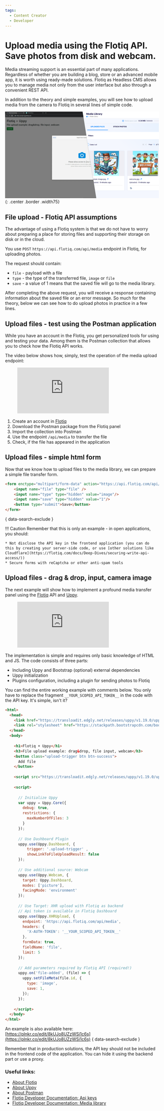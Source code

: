 ```yaml
---
tags:
  - Content Creator
  - Developer
---
```


# Upload media using the Flotiq API. Save photos from disk and webcam.

Media streaming support is an essential part of many applications. Regardless of whether you are building a blog, store or an advanced mobile app, it is worth using ready-made solutions. Flotiq as Headless CMS allows you to manage media not only from the user interface but also through a convenient REST API.

In addition to the theory and simple examples, you will see how to upload media from the camera to Flotiq in several lines of simple code.

![Upload media with Flotiq - example app](images/upload-media/example-app.png){: .center .border .width75}

## File upload - Flotiq API assumptions

The advantage of using a Flotiq system is that we do not have to worry about preparing a place for storing files and supporting their storage on disk or in the cloud.

You use `POST` `https://api.flotiq.com/api/media` endpoint in Flotiq, for uploading photos.

The request should contain:

* `file` - payload with a file
* `type` - the type of the transferred file, `image` or `file`
* `save` - a value of 1 means that the saved file will go to the media library.

After completing the above request, you will receive a response containing information about the saved file or an error message. So much for the theory, below we can see how to do upload photos in practice in a few lines.

## Upload files - test using the Postman application

While you have an account in the Flotiq, you get personalized tools for using and testing your data. Among them is the Postman collection that allows you to check how the Flotiq API works.

The video below shows how, simply, test the operation of the media upload endpoint:

<figure class="center width75">
    <div class="video_container">
      <iframe src="https://www.youtube.com/embed/F-2UKdaF0NI" frameborder="0" allowfullscreen="true"> </iframe>
    </div>
</figure>

1. Create an account in [Flotiq](https://flotiq.com)
1. Download the Postman package from the Flotiq panel
1. Import the collection into Postman
1. Use the endpoint `/api/media` to transfer the file
1. Check, if the file has appeared in the application

## Upload files - simple html form

Now that we know how to upload files to the media library, we can prepare a simple file transfer form.

```html
<form enctype="multipart/form-data" action="https://api.flotiq.com/api/media?auth_token=_YOUR_SCOPED_API_TOKEN_" method="post">
    <input name="file" type="file" />
    <input name="type" type="hidden" value="image"/>
    <input name="save" type="hidden" value="1"/>
    <button type="submit">Save</button>
</form>
```
{ data-search-exclude }

!!! Caution
    Remember that this is only an example - in open applications, you should:
    
    * Not disclose the API key in the frontend application (you can do this by creating your server-side code, or use [other solutions like Cloudflare](https://flotiq.com/docs/Deep-Dives/securing-write-api-access/))
    * Secure forms with reCaptcha or other anti-spam tools

## Upload files - drag & drop, input, camera image

The next example will show how to implement a profound media transfer panel using the [Flotiq](https://flotiq.com) API and [Uppy](https://uppy.io).

<figure class="center width75">
    <div class="video_container">
        <iframe src="https://www.youtube.com/embed/ERCFBCbeyIY" frameborder="0" allowfullscreen="true"> </iframe>
    </div>
</figure>


The implementation is simple and requires only basic knowledge of HTML and JS. The code consists of three parts:

* Including Uppy and Bootstrap (optional) external dependencies
* Uppy initialization
* Plugins configuration, including a plugin for sending photos to Flotiq

You can find the entire working example with comments below. You only have to replace the fragment `__YOUR_SCOPED_API_TOKEN__` in the code with the API key. It's simple, isn't it?

```html
<html>
  <head>
    <link href="https://transloadit.edgly.net/releases/uppy/v1.19.0/uppy.min.css" rel="stylesheet">
    <link rel="stylesheet" href="https://stackpath.bootstrapcdn.com/bootstrap/4.5.0/css/bootstrap.min.css">
  </head>
  <body>
    
    <h1>Flotiq + Uppy</h1>
    <h3>File upload example: drag&drop, file input, webcam</h3>
    <button class="upload-trigger btn btn-success">
      Add file 
    </button>

    <script src="https://transloadit.edgly.net/releases/uppy/v1.19.0/uppy.min.js"></script>
      
    <script>
      
      // Initialize Uppy
      var uppy = Uppy.Core({
        debug: true, 
        restrictions: {
          maxNumberOfFiles: 3
        }
      });
    
      // Use Dashboard Plugin
      uppy.use(Uppy.Dashboard, {
          trigger: '.upload-trigger' ,
          showLinkToFileUploadResult: false
      });

      // Use additional source: Webcam
      uppy.use(Uppy.Webcam, { 
        target: Uppy.Dashboard,
        modes: ['picture'],
        facingMode: 'environment' 
      });

      // Use Target: XHR upload with Flotiq as backend
      // Api token is available in Flotiq Dashboard
      uppy.use(Uppy.XHRUpload, {
        endpoint: 'https://api.flotiq.com/api/media',
        headers: {
          'X-AUTH-TOKEN': '__YOUR_SCOPED_API_TOKEN__'
        }, 
        formData: true,
        fieldName: 'file',
        limit: 5
      });

      // Add parameters required by Flotiq API (required!)
      uppy.on('file-added', (file) => {
        uppy.setFileMeta(file.id, {
          type: 'image',
          save: 1,
        });
      });
 
    </script>
  </body>
</html>
```
An example is also available here: [https://plnkr.co/edit/8kUJo8UZzWSi1c6s](https://plnkr.co/edit/8kUJo8UZzWSi1c6s)
{ data-search-exclude }

Remember that in production solutions, the API key should not be included in the frontend code of the application. You can hide it using the backend part or use a proxy.

### Useful links:
 * [About Flotiq](https://flotiq.com)
 * [About Uppy](https://uppy.io)
 * [About Postman](https://www.postman.com)
 * [Flotiq Developer Documentation: Api keys](https://flotiq.com/docs/API/)
 * [Flotiq Developer Documentation: Media library](https://flotiq.com/docs/API/media-library/)
